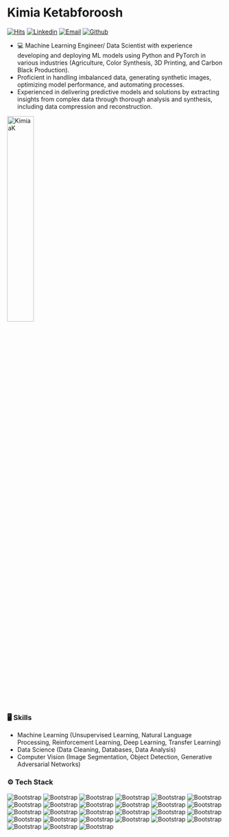 # Kimia Ketabforoosh

[![Hits](https://hits.seeyoufarm.com/api/count/incr/badge.svg?url=https%3A%2F%2Fgithub.com%2FKimiaaK%2FKimiaaK&count_bg=%2379C83D&title_bg=%23555555&icon=&icon_color=%23E7E7E7&title=Profile+Views&edge_flat=false)](https://hits.seeyoufarm.com)
[![Linkedin](https://img.shields.io/badge/-LinkedIn-blue?style=flat&logo=Linkedin&logoColor=white)](https://www.linkedin.com/in/Kimia-Ketabforoosh/)
[![Email](https://img.shields.io/badge/-Gmail-c14438?style=flat&logo=Gmail&logoColor=white)](mailto:kaghamoh@uwo.ca)
[![Github](https://img.shields.io/github/followers/KimiaaK?label=Follow&style=social)](https://github.com/KimiaaK)

- 💻 Machine Learning Engineer/ Data Scientist with experience developing and deploying ML models using Python and PyTorch in various industries (Agriculture, Color Synthesis, 3D Printing, and Carbon Black Production). 
- Proficient in handling imbalanced data, generating synthetic images, optimizing model performance, and automating processes. 
- Experienced in delivering predictive models and solutions by extracting insights from complex data through thorough analysis and synthesis, including data compression and reconstruction.



<div> <img width="35%" align="center" src="https://github-readme-stats.vercel.app/api/top-langs?username=KimiaaK&show_icons=true&locale=en&layout=compact" alt="KimiaaK" /> 
</div>






### 🖥 Skills

- Machine Learning (Unsupervised Learning, Natural Language Processing, Reinforcement Learning, Deep Learning, Transfer Learning)
- Data Science (Data Cleaning, Databases, Data Analysis)
- Computer Vision (Image Segmentation, Object Detection, Generative Adversarial Networks)


  
### ⚙️ Tech Stack

![Bootstrap](https://img.shields.io/badge/-Python-05122A?style=flat-square&logo=Python&color=353535) ![Bootstrap](https://img.shields.io/badge/-Docker-05122A?style=flat-square&logo=Docker&color=353535) ![Bootstrap](https://img.shields.io/badge/-Kubernetes-05122A?style=flat-square&logo=Kubernetes&color=353535) ![Bootstrap](https://img.shields.io/badge/-TensorFlow-05122A?style=flat-square&logo=TensorFlow&color=353535) ![Bootstrap](https://img.shields.io/badge/-PyTorch-05122A?style=flat-square&logo=PyTorch&color=353535) ![Bootstrap](https://img.shields.io/badge/-Scikit%20Learn-05122A?style=flat-square&logo=Scikit-Learn&color=353535) ![Bootstrap](https://img.shields.io/badge/-MongoDB-05122A?style=flat-square&logo=MongoDB&color=353535) ![Bootstrap](https://img.shields.io/badge/-MySQL-05122A?style=flat-square&logo=MySQL&color=353535) ![Bootstrap](https://img.shields.io/badge/-PostgreSQL-05122A?style=flat-square&logo=PostgreSQL&color=353535) ![Bootstrap](https://img.shields.io/badge/-Oracle-05122A?style=flat-square&logo=Oracle&color=353535) ![Bootstrap](https://img.shields.io/badge/-Pandas-05122A?style=flat-square&logo=Pandas&color=353535) ![Bootstrap](https://img.shields.io/badge/-Numpy-05122A?style=flat-square&logo=Numpy&color=353535) ![Bootstrap](https://img.shields.io/badge/-Matplotlib-05122A?style=flat-square&logo=Matplotlib&color=353535) ![Bootstrap](https://img.shields.io/badge/-Flask-05122A?style=flat-square&logo=Flask&color=353535) ![Bootstrap](https://img.shields.io/badge/-Visual%20Studio%20Code-05122A?style=flat-square&logo=Visual-Studio-Code&color=353535) ![Bootstrap](https://img.shields.io/badge/-XGBoost-05122A?style=flat-square&logo=XGBoost&color=353535) ![Bootstrap](https://img.shields.io/badge/-OpenAI-05122A?style=flat-square&logo=OpenAI&color=353535) ![Bootstrap](https://img.shields.io/badge/-Seaborn-05122A?style=flat-square&logo=Seaborn&color=353535) ![Bootstrap](https://img.shields.io/badge/-HuggingFace-05122A?style=flat-square&logo=HuggingFace&color=353535) ![Bootstrap](https://img.shields.io/badge/-OpenCV-05122A?style=flat-square&logo=OpenCV&color=353535) ![Bootstrap](https://img.shields.io/badge/-Tableau-05122A?style=flat-square&logo=Tableau&color=353535) ![Bootstrap](https://img.shields.io/badge/-Power%20BI-05122A?style=flat-square&logo=Power-BI&color=353535) ![Bootstrap](https://img.shields.io/badge/-ETL%20%20-05122A?style=flat-square&logo=ETL&color=353535) ![Bootstrap](https://img.shields.io/badge/-Amazon%20Web%20Services-05122A?style=flat-square&logo=Amazon-Web-Services&color=353535) ![Bootstrap](https://img.shields.io/badge/-Azure-05122A?style=flat-square&logo=Azure&color=353535) ![Bootstrap](https://img.shields.io/badge/-CUDA-05122A?style=flat-square&logo=CUDA&color=353535) ![Bootstrap](https://img.shields.io/badge/-Linux-05122A?style=flat-square&logo=Linux&color=353535)

